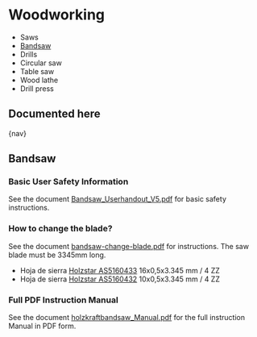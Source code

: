 # Woodworking

- Saws
- [Bandsaw](#bandsaw)
- Drills
- Circular saw
- Table saw
- Wood lathe
- Drill press

## Documented here

{nav}

## Bandsaw

### Basic User Safety Information
See the document [Bandsaw_Userhandout_V5.pdf](../manuals/Bandsaw_Userhandout_V5.pdf) for basic safety instructions.

### How to change the blade?
See the document [bandsaw-change-blade.pdf](../manuals/bandsaw-change-blade.pdf) for instructions.
The saw blade must be 3345mm long.

- Hoja de sierra [Holzstar AS5160433](https://www.dismak.com/epages/62027821.sf/es_ES/?ObjectPath=/Shops/62027821/Products/AS5160433) 16x0,5x3.345 mm / 4 ZZ
- Hoja de sierra [Holzstar AS5160432](https://www.dismak.com/epages/62027821.sf/es_ES/?ObjectPath=/Shops/62027821/Products/AS5160432) 10x0,5x3.345 mm / 4 ZZ
 
### Full PDF Instruction Manual
See the document [holzkraftbandsaw_Manual.pdf](../manuals/holzkraftbandsaw_Manual.pdf) for the full instruction Manual in PDF form.

 